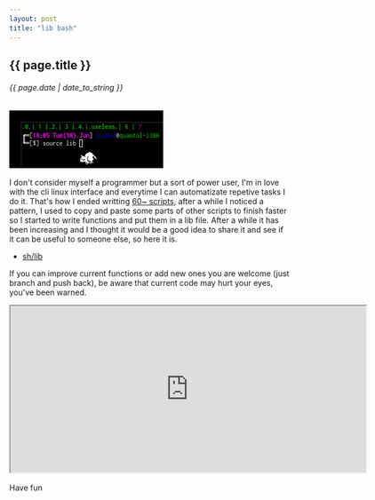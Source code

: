```yaml
---
layout: post
title: "lib bash"
---
```


## {{ page.title }}
###### {{ page.date | date_to_string }}


**![](/assets/img/75.png)**

I don't consider myself a programmer but a sort of power user, I'm in love with the cli linux interface and everytime I can automatizate repetive tasks I do it. That's how I ended writting [60~ scripts](https://github.com/chilicuil/learn/tree/master/sh), after a while I noticed a pattern, I used to copy and paste some parts of other scripts to finish faster so I started to write functions and put them in a lib file. After a while it has been increasing and I thought it would be a good idea to share it and see if it can be useful to someone else, so here it is.

- [sh/lib](https://github.com/chilicuil/learn/blob/master/sh/lib)

If you can improve current functions or add new ones you are welcome (just branch and push back), be aware that current code may hurt your eyes, you've been warned.

<iframe class="showterm" src="http://showterm.io/43162198175c203d5a8f6" width="640" height="300">&nbsp;</iframe> 

Have fun

